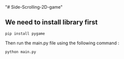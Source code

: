 "# Side-Scrolling-2D-game" 
## We need to install library first
```bash
pip install pygame
```

Then run the main.py file using the following command : 
```bash
python main.py
```
